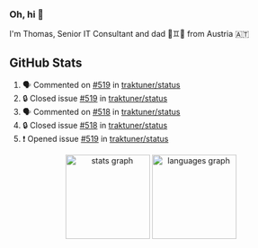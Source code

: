 ### Oh, hi 👋

I'm Thomas, Senior IT Consultant and dad 👶♊️👶 from Austria 🇦🇹

<!--
**traktuner/traktuner** is a ✨ _special_ ✨ repository because its `README.md` (this file) appears on your GitHub profile.

Here are some ideas to get you started:

- 🔭 I’m currently working on ...
- 🌱 I’m currently learning ...
- 👯 I’m looking to collaborate on ...
- 🤔 I’m looking for help with ...
- 💬 Ask me about ...
- 📫 How to reach me: ...
- 😄 Pronouns: ...
- ⚡ Fun fact: ...
-->

</div>

## GitHub Stats
<!--START_SECTION:activity-->
1. 🗣 Commented on [#519](https://github.com/traktuner/status/issues/519#issuecomment-2670585865) in [traktuner/status](https://github.com/traktuner/status)
2. 🔒 Closed issue [#519](https://github.com/traktuner/status/issues/519) in [traktuner/status](https://github.com/traktuner/status)
3. 🗣 Commented on [#518](https://github.com/traktuner/status/issues/518#issuecomment-2670585779) in [traktuner/status](https://github.com/traktuner/status)
4. 🔒 Closed issue [#518](https://github.com/traktuner/status/issues/518) in [traktuner/status](https://github.com/traktuner/status)
5. ❗ Opened issue [#519](https://github.com/traktuner/status/issues/519) in [traktuner/status](https://github.com/traktuner/status)
<!--END_SECTION:activity-->

<div align="center">
  <img src="https://github-readme-stats.vercel.app/api?username=traktuner&hide_title=false&hide_rank=false&show_icons=true&include_all_commits=true&count_private=true&disable_animations=false&theme=dracula&locale=en&hide_border=false&order=1" height="150" alt="stats graph"  />
  <img src="https://github-readme-stats.vercel.app/api/top-langs?username=traktuner&locale=en&hide_title=false&layout=compact&card_width=320&langs_count=5&theme=dracula&hide_border=false&order=2" height="150" alt="languages graph"  />
</div>
